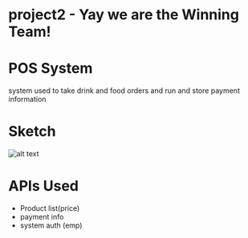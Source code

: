 # project2 - Yay we are the Winning Team!
 # POS System
   system used to take drink and food orders and run and store payment information
   
   # Sketch 
![alt text](https://www.eposnow.com/skin/frontend/eposnow/default/img/us/homepage/home-till-high-res@2x.png)
  # APIs Used
  * Product list(price)
  * payment info
  * system auth (emp)
  
 
  
